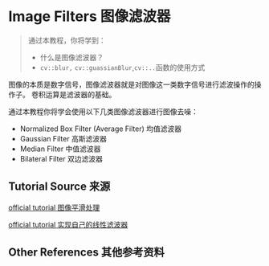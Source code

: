 # Image Filters 图像滤波器

> 通过本教程，你将学到：
> + 什么是图像滤波器？
> + `cv::blur,` `cv::guassianBlur`,`cv::..`函数的使用方式

图像的本质是数字信号，图像滤波器就是对图像这一类数字信号进行滤波操作的操作子。 
卷积运算是滤波器的基础。
 
通过本教程你将学会使用以下几类图像滤波器进行图像去噪：
+ Normalized Box Filter (Average Filter) 均值滤波器
+ Gaussian Filter 高斯滤波器
+ Median Filter 中值滤波器
+ Bilateral Filter 双边滤波器

## Tutorial Source 来源
[official tutorial 图像平滑处理](http://www.opencv.org.cn/opencvdoc/2.3.2/html/doc/tutorials/imgproc/gausian_median_blur_bilateral_filter/gausian_median_blur_bilateral_filter.html#smoothing)

[official tutorial 实现自己的线性滤波器](http://www.opencv.org.cn/opencvdoc/2.3.2/html/doc/tutorials/imgproc/imgtrans/filter_2d/filter_2d.html#filter-2d)
## Other References 其他参考资料